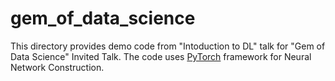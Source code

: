 # gem_of_data_science

This directory provides demo code from "Intoduction to DL" talk for "Gem of Data Science" Invited Talk. The code uses  [PyTorch](https://pytorch.org/) framework for Neural Network Construction.
